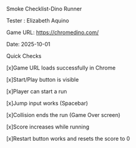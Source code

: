 Smoke Checklist-Dino Runner 

Tester : Elizabeth Aquino

Game URL: https://chromedino.com/

Date: 2025-10-01

Quick Checks

[x]Game URL loads successfully in Chrome

[x]Start/Play button is visible

[x]Player can start a run

[x]Jump input works (Spacebar)

[x]Collision ends the run (Game Over screen)

[x]Score increases while running

[x]Restart button works and resets the score to 0

